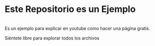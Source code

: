 # Este Repositorio es un Ejemplo
</br>
Es un ejemplo para explicar en youtube como hacer una página gratis.

Siéntete libre para explorar todos los archivos
